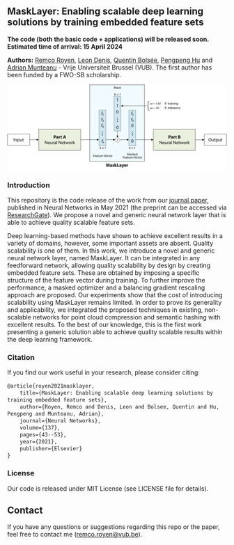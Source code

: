## MaskLayer: Enabling scalable deep learning solutions by training embedded feature sets

**The code (both the basic code + applications) will be released soon. Estimated time of arrival: 15 April 2024**

**Authors:** <a href="https://www.linkedin.com/in/remcoroyen/" target="_blank">Remco Royen</a>, <a href="http://www.etrovub.be/LeonDenis" target="_blank">Leon Denis</a>, <a href="http://www.etrovub.be/qbolsee" target="_blank">Quentin Bolsée</a>, <a href="http://www.etrovub.be/phu" target="_blank">Pengpeng Hu</a> and <a href="http://www.etrovub.be/AdrianMunteanu" target="_blank">Adrian Munteanu</a> - Vrije Universiteit Brussel (VUB). The first author has been funded by a FWO-SB scholarship.

![MaskLayer architecture](https://github.com/remcoroyen/MaskLayer/blob/main/paper_figs/masklayer_arch.png)

### Introduction

This repository is the code release of the work from our [journal paper](https://www.sciencedirect.com/science/article/pii/S089360802100023X?via%3Dihub), published in Neural Networks in May 2021 (the preprint can be accessed via [ResearchGate](https://www.researchgate.net/publication/348645114)). We propose a novel and generic neural network layer that is able to achieve quality scalable feature sets.

Deep learning-based methods have shown to achieve excellent results in a variety of domains, however, some important assets are absent. Quality scalability is one of them. In this work, we introduce a novel and generic neural network layer, named MaskLayer. It can be integrated in any feedforward network, allowing quality scalability by design by creating embedded feature sets. These are obtained by imposing a specific structure of the feature vector during training. To further improve the performance, a masked optimizer and a balancing gradient rescaling approach are proposed. Our experiments show that the cost of introducing scalability using MaskLayer remains limited. In order to prove its generality and applicability, we integrated the proposed techniques in existing, non-scalable networks for point cloud compression and semantic hashing with excellent results. To the best of our knowledge, this is the first work presenting a generic solution able to achieve quality scalable results within the deep learning framework.

### Citation
If you find our work useful in your research, please consider citing:

	@article{royen2021masklayer,
		title={MaskLayer: Enabling scalable deep learning solutions by training embedded feature sets},
		author={Royen, Remco and Denis, Leon and Bolsee, Quentin and Hu, Pengpeng and Munteanu, Adrian},
		journal={Neural Networks},
		volume={137},
		pages={43--53},
		year={2021},
		publisher={Elsevier}
	}
	
### License
Our code is released under MIT License (see LICENSE file for details).

## Contact
If you have any questions or suggestions regarding this repo or the paper, feel free to contact me (remco.royen@vub.be).
